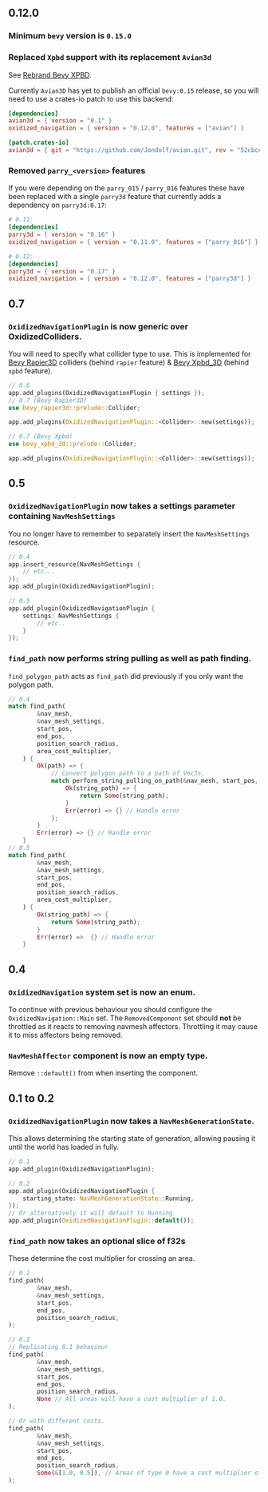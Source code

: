 ## 0.12.0

### Minimum `bevy` version is `0.15.0`

### Replaced `Xpbd` support with its replacement `Avian3d`

See [Rebrand Bevy XPBD](https://github.com/Jondolf/avian/issues/346).

Currently `Avian3D` has yet to publish an official `bevy:0.15` release, so you will need to use a crates-io patch to use this backend:

```toml
[dependencies]
avian3d = { version = "0.1" }
oxidized_navigation = { version = "0.12.0", features = ["avian"] }

[patch.crates-io]
avian3d = { git = "https://github.com/Jondolf/avian.git", rev = "52cbcec" }
```

### Removed `parry_<version>` features

If you were depending on the `parry_015` / `parry_016` features these have been replaced with a single `parry3d` feature that currently adds a dependency on `parry3d:0.17`:

```toml
# 0.11:
[dependencies]
parry3d = { version = "0.16" }
oxidized_navigation = { version = "0.11.0", features = ["parry_016"] }

# 0.12:
[dependencies]
parry3d = { version = "0.17" }
oxidized_navigation = { version = "0.12.0", features = ["parry3d"] }
```

## 0.7

### ``OxidizedNavigationPlugin`` is now generic over OxidizedColliders.

You will need to specify what collider type to use. This is implemented for [Bevy Rapier3D](https://crates.io/crates/bevy_rapier3d) colliders (behind ``rapier`` feature) & [Bevy Xpbd_3D](https://crates.io/crates/bevy_xpbd_3d) (behind ``xpbd`` feature).

```rust
// 0.6
app.add_plugins(OxidizedNavigationPlugin { settings });
// 0.7 (Bevy Rapier3D)
use bevy_rapier3d::prelude::Collider;

app.add_plugins(OxidizedNavigationPlugin::<Collider>::new(settings));

// 0.7 (Bevy Xpbd)
use bevy_xpbd_3d::prelude::Collider;

app.add_plugins(OxidizedNavigationPlugin::<Collider>::new(settings));
```

## 0.5

### ``OxidizedNavigationPlugin`` now takes a settings parameter containing ``NavMeshSettings``

You no longer have to remember to separately insert the ``NavMeshSettings`` resource.

```rust
// 0.4
app.insert_resource(NavMeshSettings {
    // etc...
});
app.add_plugin(OxidizedNavigationPlugin);

// 0.5
app.add_plugin(OxidizedNavigationPlugin {
    settings: NavMeshSettings {
        // etc..
    }
});
```


### ``find_path`` now performs string pulling as well as path finding.

``find_polygon_path`` acts as ``find_path`` did previously if you only want the polygon path.

```rust
// 0.4
match find_path(
        &nav_mesh,
        &nav_mesh_settings,
        start_pos,
        end_pos,
        position_search_radius,
        area_cost_multiplier,
    ) {
        Ok(path) => {
            // Convert polygon path to a path of Vec3s.
            match perform_string_pulling_on_path(&nav_mesh, start_pos, end_pos, &path) {
                Ok(string_path) => {
                    return Some(string_path);
                }
                Err(error) => {} // Handle error
            };
        }
        Err(error) => {} // Handle error
    }
// 0.5
match find_path(
        &nav_mesh,
        &nav_mesh_settings,
        start_pos,
        end_pos,
        position_search_radius,
        area_cost_multiplier,
    ) {
        Ok(string_path) => {
            return Some(string_path);
        }
        Err(error) =>  {} // Handle error
    }
```

## 0.4

### ``OxidizedNavigation`` system set is now an enum.

To continue with previous behaviour you should configure the ``OxidizedNavigation::Main`` set. The ``RemovedComponent`` set should **not** be throttled as it reacts to removing navmesh affectors. Throttling it may cause it to miss affectors being removed.

### ``NavMeshAffector`` component is now an empty type.

Remove ``::default()`` from when inserting the component.

## 0.1 to 0.2

### ``OxidizedNavigationPlugin`` now takes a ``NavMeshGenerationState``.
This allows determining the starting state of generation, allowing pausing it until the world has loaded in fully.

```rust
// 0.1
app.add_plugin(OxidizedNavigationPlugin);

// 0.2
app.add_plugin(OxidizedNavigationPlugin {
    starting_state: NavMeshGenerationState::Running,
});
// Or alternatively it will default to Running
app.add_plugin(OxidizedNavigationPlugin::default());
```

### ``find_path`` now takes an optional slice of f32s
These determine the cost multiplier for crossing an area.

```rust
// 0.1
find_path(
        &nav_mesh,
        &nav_mesh_settings,
        start_pos,
        end_pos,
        position_search_radius,
);

// 0.2
// Replicating 0.1 behaviour
find_path(
        &nav_mesh,
        &nav_mesh_settings,
        start_pos,
        end_pos,
        position_search_radius,
        None // All areas will have a cost multiplier of 1.0.
);

// Or with different costs.
find_path(
        &nav_mesh,
        &nav_mesh_settings,
        start_pos,
        end_pos,
        position_search_radius,
        Some(&[1.0, 0.5]), // Areas of type 0 have a cost multiplier of 1.0. Whilst areas of type 1 have a cost of 0.5. Type 1 areas will be considered cheaper to traverse. Any areas above type 1 will have a multiplier  of 1.0.
);
```
